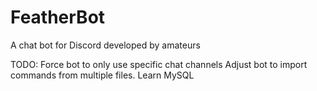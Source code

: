 # FeatherBot
A chat bot for Discord developed by amateurs

TODO:
Force bot to only use specific chat channels
Adjust bot to import commands from multiple files.
Learn MySQL

